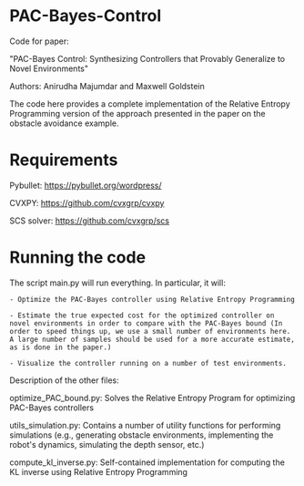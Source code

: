 # PAC-Bayes-Control

Code for paper:

"PAC-Bayes Control: Synthesizing Controllers that Provably Generalize to Novel Environments"

Authors: Anirudha Majumdar and Maxwell Goldstein

The code here provides a complete implementation of the Relative Entropy Programming version of the approach presented in the paper on the obstacle avoidance example. 

# Requirements

Pybullet: https://pybullet.org/wordpress/

CVXPY: https://github.com/cvxgrp/cvxpy

SCS solver: https://github.com/cvxgrp/scs

# Running the code

The script main.py will run everything. In particular, it will:

    - Optimize the PAC-Bayes controller using Relative Entropy Programming 
    
    - Estimate the true expected cost for the optimized controller on novel environments in order to compare with the PAC-Bayes bound (In order to speed things up, we use a small number of environments here. A large number of samples should be used for a more accurate estimate, as is done in the paper.)
    
    - Visualize the controller running on a number of test environments.
    
Description of the other files:

optimize_PAC_bound.py: Solves the Relative Entropy Program for optimizing PAC-Bayes controllers

utils_simulation.py: Contains a number of utility functions for performing simulations (e.g., generating obstacle environments, implementing the robot's dynamics, simulating the depth sensor, etc.)

compute_kl_inverse.py: Self-contained implementation for computing the KL inverse using Relative Entropy Programming
